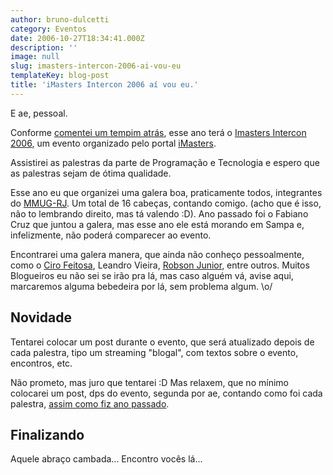 ```yaml
---
author: bruno-dulcetti
category: Eventos
date: 2006-10-27T18:34:41.000Z
description: ''
image: null
slug: imasters-intercon-2006-ai-vou-eu
templateKey: blog-post
title: 'iMasters Intercon 2006 aí vou eu.'
---
```


E ae, pessoal.

Conforme <a href="/lancado-oficialmente-o-imasters-intercon-2006">comentei um tempim atrás</a>, esse ano terá o <a href="http://www.imasters.com.br/intercon/2006/">Imasters Intercon 2006</a>, um evento organizado pelo portal <a href="http://www.imasters.com.br">iMasters</a>.

Assistirei as palestras da parte de Programação e Tecnologia e espero que as palestras sejam de ótima qualidade.

Esse ano eu que organizei uma galera boa, praticamente todos, integrantes do <a href="http://www.mmug-rj.com.br">MMUG-RJ</a>. Um total de 16 cabeças, contando comigo. (acho que é isso, não to lembrando direito, mas tá valendo :D). Ano passado foi o Fabiano Cruz que juntou a galera, mas esse ano ele está morando em Sampa e, infelizmente, não poderá comparecer ao evento.

Encontrarei uma galera manera, que ainda não conheço pessoalmente, como o <a href="http://cirofeitosa.com.br">Ciro Feitosa</a>, Leandro Vieira, <a href="http://www.robsonjunior.com.br/">Robson Junior</a>, entre outros. Muitos Blogueiros eu não sei se irão pra lá, mas caso alguém vá, avise aqui, marcaremos alguma bebedeira por lá, sem problema algum. \o/

## Novidade

Tentarei colocar um post durante o evento, que será atualizado depois de cada palestra, tipo um streaming "blogal", com textos sobre o evento, encontros, etc.

Não prometo, mas juro que tentarei :D Mas relaxem, que no mínimo colocarei um post, dps do evento, segunda por ae, contando como foi cada palestra, <a href="/retrospectiva-imasters-intercon">assim como fiz ano passado</a>.

## Finalizando

Aquele abraço cambada... Encontro vocês lá...
